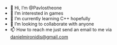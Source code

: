 - 👋 Hi, I’m @Pavlostheone
- 👀 I’m interested in games
- 🌱 I’m currently learning C++ hopefully
- 💞️ I’m looking to collaborate with anyone
- 📫 How to reach me just send an email to me via danielmironidis@gmail.com

<!---
Pavlostheone/Pavlostheone is a ✨ special ✨ repository because its `README.md` (this file) appears on your GitHub profile.
You can click the Preview link to take a look at your changes.
--->
